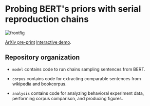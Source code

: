 # Probing BERT's priors with serial reproduction chains

![frontfig](https://user-images.githubusercontent.com/5262024/158881827-cb8544ef-3aff-4be6-be20-b69168d7574b.svg)

[ArXiv pre-print](https://arxiv.org/abs/2202.12226)
[Interactive demo](https://huggingface.co/spaces/taka-yamakoshi/bert-priors-demo). 

## Repository organization

* `model` contains code to run chains sampling sentences from BERT.

* `corpus` contains code for extracting comparable sentences from wikipedia and bookcorpus.

* `analysis` contains code for analyzing behavioral experiment data, performing corpus comparison, and producing figures.

